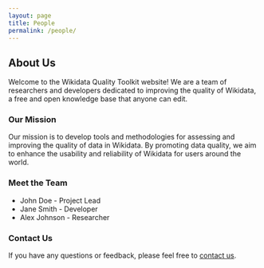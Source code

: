 ```yaml
---
layout: page
title: People
permalink: /people/
---
```


## About Us

Welcome to the Wikidata Quality Toolkit website! We are a team of researchers and developers dedicated to improving the quality of Wikidata, a free and open knowledge base that anyone can edit.

### Our Mission

Our mission is to develop tools and methodologies for assessing and improving the quality of data in Wikidata. By promoting data quality, we aim to enhance the usability and reliability of Wikidata for users around the world.

### Meet the Team

- John Doe - Project Lead
- Jane Smith - Developer
- Alex Johnson - Researcher

### Contact Us

If you have any questions or feedback, please feel free to [contact us](/contact/).
